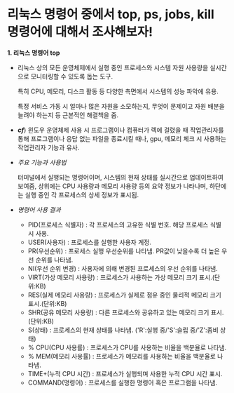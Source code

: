 # 리눅스 명령어 중에서 top, ps, jobs, kill 명령어에 대해서 조사해보자!
**1. 리눅스 명령어 top**
- 리눅스 상의 모든 운영체제에서 실행 중인 프로세스와 시스템 자원 사용량을 실시간으로 모니터링할 수 있도록 돕는 도구.
  
  특히 CPU, 메모리, 디스크 활동 등 다양한 측면에서 시스템의 성능 파악에 유용.
  
  특정 서비스 가동 시 얼마나 많은 자원을 소모하는지, 무엇이 문제이고 자원 배분을 늘려야 하는지 등 근본적인 해결책을 줌.
  
- ***cf***) 윈도우 운영체제 사용 시 프로그램이나 컴퓨터가 렉에 걸렸을 때 작업관리자를 통해 프로그램이나 응답 없는 파일을 종료시킬 때나, gpu, 
  메모리 체크 시 사용하는 작업관리자 기능과 유사.

  
- *주요 기능과 사용법*
  
  터미널에서 실행되는 명령어이며, 시스템의 현재 상태를 실시간으로 업데이트하여 보여줌, 상위에는 CPU 사용량과 메모리 사용량 등의 요약 정보가 나타나며, 하단에는 실행 중인 각 프로세스의 상세 정보가 표시됨.



- *명령어 사용 결과*
  - PID(프로세스 식별자) : 각 프로세스의 고유한 식별 번호. 해당 프로세스 식별 시 사용.
  - USER(사용자) : 프로세스를 실행한 사용자 계정.
  - PR(우선순위) : 프로세스 실행 우선순위를 나타냄. PR값이 낮을수록 더 높은 우선 순위를 나타냄.
  - NI(우선 순위 변경) : 사용자에 의해 변경된 프로세스의 우선 순위를 나타냄.
  - VIRT(가상 메모리 사용량) : 프로세스가 사용하는 가상 메모리 크기 표시.(단위:KB)
  - RES(실제 메모리 사용량) : 프로세스가 실제로 점유 중인 물리적 메모리 크기 표시.(단위:KB)
  - SHR(공유 메모리 사용량) : 다른 프로세스와 공유하고 있는 메모리 크기 표시.(단위:KB)
  - S(상태) : 프로세스의 현재 상태를 나타냄. ('R':실행 중/'S':슬립 중/'Z':좀비 상태)
  - % CPU(CPU 사용률) : 프로세스가 CPU를 사용하는 비율을 백분율로 나타냄.
  - % MEM(메모리 사용률) : 프로세스가 메모리를 사용하는 비율을 백분율로 나타냄.
  - TIME+(누적 CPU 시간) : 프로세스가 실행되며 사용한 누적 CPU 시간 표시.
  - COMMAND(명령어) : 프로세스를 실행한 명령어 혹은 프로그램을 나타냄.
 
    
